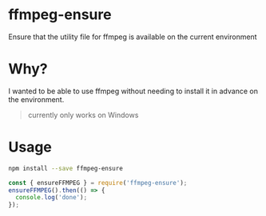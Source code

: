 # ffmpeg-ensure

Ensure that the utility file for ffmpeg is available on the current environment

# Why?

I wanted to be able to use ffmpeg without needing to install it in advance on the environment.

> currently only works on Windows

# Usage

```bash
npm install --save ffmpeg-ensure
```

```js
const { ensureFFMPEG } = require('ffmpeg-ensure');
ensureFFMPEG().then(() => {
  console.log('done');
});
```